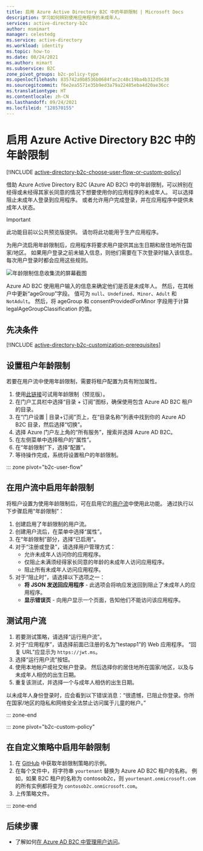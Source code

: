```yaml
---
title: 启用 Azure Active Directory B2C 中的年龄限制 | Microsoft Docs
description: 学习如何辨别使用应用程序的未成年人。
services: active-directory-b2c
author: msmimart
manager: celestedg
ms.service: active-directory
ms.workload: identity
ms.topic: how-to
ms.date: 08/24/2021
ms.author: mimart
ms.subservice: B2C
zone_pivot_groups: b2c-policy-type
ms.openlocfilehash: 835742a9b8536b0684fac2c48c19ba4b312d5c38
ms.sourcegitcommit: f6e2ea5571e35b9ed3a79a22485eba4d20ae36cc
ms.translationtype: HT
ms.contentlocale: zh-CN
ms.lasthandoff: 09/24/2021
ms.locfileid: "128570155"
---
```

# <a name="enable-age-gating-in-azure-active-directory-b2c"></a>启用 Azure Active Directory B2C 中的年龄限制

[!INCLUDE [active-directory-b2c-choose-user-flow-or-custom-policy](../../includes/active-directory-b2c-choose-user-flow-or-custom-policy.md)]

借助 Azure Active Directory B2C (Azure AD B2C) 中的年龄限制，可以辨别在经得或未经得其家长同意的情况下想要使用你的应用程序的未成年人。 可以选择阻止未成年人登录到应用程序。 或者允许用户完成登录，并在应用程序中提供未成年人状态。 

>[!IMPORTANT]
>此功能目前以公共预览版提供。 请勿将此功能用于生产应用程序。
>

为用户流启用年龄限制后，应用程序将要求用户提供其出生日期和居住地所在国家/地区。 如果用户登录之前未输入信息，则他们需要在下次登录时输入该信息。 每次用户登录时都会应用这些规则。

![年龄限制信息收集流的屏幕截图](./media/age-gating/age-gating-information-gathering.png)

Azure AD B2C 使用用户输入的信息来确定他们是否是未成年人。 然后，在其帐户中更新“ageGroup”字段。 值可为 `null`、`Undefined`、`Minor`、`Adult` 和 `NotAdult`。  然后，将 ageGroup 和 consentProvidedForMinor 字段用于计算 legalAgeGroupClassification 的值。


## <a name="prerequisites"></a>先决条件

[!INCLUDE [active-directory-b2c-customization-prerequisites](../../includes/active-directory-b2c-customization-prerequisites.md)]

## <a name="set-up-your-tenant-for-age-gating"></a>设置租户年龄限制

若要在用户流中使用年龄限制，需要将租户配置为具有附加属性。

1. 使用[此链接](https://portal.azure.com/?Microsoft_AAD_B2CAdmin_agegatingenabled=true#blade/Microsoft_AAD_B2CAdmin/TenantManagementMenuBlade/overview)可试用年龄限制（预览版）。
1. 在门户工具栏中选择“目录 + 订阅”图标，确保使用包含 Azure AD B2C 租户的目录。
1. 在“门户设置 | 目录+订阅”页上，在“目录名称”列表中找到你的 Azure AD B2C 目录，然后选择“切换”。
1. 选择 Azure 门户左上角的“所有服务”，搜索并选择 Azure AD B2C。
1. 在左侧菜单中选择租户的“属性”。
1. 在“年龄限制”下，选择“配置”。 
1. 等待操作完成，系统将设置租户的年龄限制。

::: zone pivot="b2c-user-flow"

## <a name="enable-age-gating-in-your-user-flow"></a>在用户流中启用年龄限制

将租户设置为使用年龄限制后，可在启用它的[用户流](user-flow-versions.md)中使用此功能。 通过执行以下步骤启用“年龄限制”：

1. 创建启用了年龄限制的用户流。
1. 创建用户流后，在菜单中选择“属性”。
1. 在“年龄限制”部分，选择“已启用”。
1. 对于“注册或登录”，请选择用户管理方式：
    - 允许未成年人访问你的应用程序。
    - 仅阻止未满须经得家长同意的年龄的未成年人访问应用程序。
    - 阻止所有未成年人访问应用程序。
1. 对于“阻止时”，请选择以下选项之一：
    - **将 JSON 发送回应用程序** - 此选项会将响应发送回到阻止了未成年人的应用程序。
    - **显示错误页** - 向用户显示一个页面，告知他们不能访问该应用程序。

## <a name="test-your-user-flow"></a>测试用户流

1. 若要测试策略，请选择“运行用户流”。
1. 对于“应用程序”，请选择前面已注册的名为“testapp1”的 Web 应用程序。 “回复 URL”应显示为 `https://jwt.ms`。
1. 选择“运行用户流”按钮。
1. 使用本地帐户或社交帐户登录。 然后选择你的居住地所在国家/地区，以及与未成年人相仿的出生日期。 
1. 重复该测试，并选择一个与成年人相仿的出生日期。  

以未成年人身份登录时，应会看到以下错误消息：“很遗憾，已阻止你登录。你所在国家/地区的隐私和网络安全法禁止访问属于儿童的帐户。”

::: zone-end

::: zone pivot="b2c-custom-policy"

## <a name="enable-age-gating-in-your-custom-policy"></a>在自定义策略中启用年龄限制

1. 在 [GitHub](https://github.com/azure-ad-b2c/samples/tree/master/policies) 中获取年龄限制策略的示例。
1. 在每个文件中，将字符串 `yourtenant` 替换为 Azure AD B2C 租户的名称。 例如，如果 B2C 租户的名称为 contosob2c，则 `yourtenant.onmicrosoft.com` 的所有实例都将变为 `contosob2c.onmicrosoft.com`。
1. 上传策略文件。

::: zone-end

## <a name="next-steps"></a>后续步骤

- 了解如何[在 Azure AD B2C 中管理用户访问](manage-user-access.md)。
